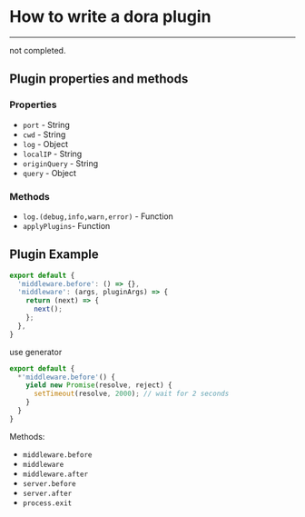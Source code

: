 
# How to write a dora plugin

---

not completed.


## Plugin properties and methods

### Properties

- `port` - String
- `cwd` - String
- `log` - Object
- `localIP` - String
- `originQuery` - String
- `query` - Object

### Methods

- `log.(debug,info,warn,error)` - Function
- `applyPlugins`- Function

## Plugin Example

```javascript
export default {
  'middleware.before': () => {},
  'middleware': (args, pluginArgs) => {
    return (next) => {
      next();
    };
  },
}
```

use generator

````js
export default {
  *'middleware.before'() {
    yield new Promise(resolve, reject) {
      setTimeout(resolve, 2000); // wait for 2 seconds
    }
  }
}
````

Methods:

- `middleware.before`
- `middleware`
- `middleware.after`
- `server.before`
- `server.after`
- `process.exit`

